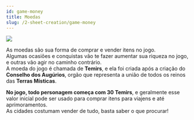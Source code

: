 ```yaml
---
id: game-money
title: Moedas
slug: /2-sheet-creation/game-money
---
```


<img src="https://fabulas-e-goblins-book.s3-us-west-2.amazonaws.com/criando-seu-personagem/moedas.png"/>

As moedas são sua forma de comprar e vender itens no jogo. <br/>
Algumas ocasiões e conquistas vão te fazer aumentar sua riqueza no jogo, e outras vão agir no caminho contrário. <br/>
A moeda do jogo é chamada de **Temirs**, e ela foi criada após a criação do **Conselho dos Augúrios**, orgão que representa a união de todos os reinos das **Terras Místicas**.

**No jogo, todo personagem começa com 30 Temirs**, e geralmente esse valor inicial pode ser usado para comprar itens para viajens e até aprimoramentos. <br/>
As cidades costumam vender de tudo, basta saber o que procurar!
